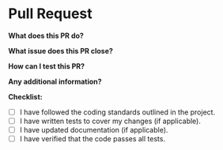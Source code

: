 # Pull Request

**What does this PR do?**

<!-- A short description of the changes introduced by this pull request. -->

**What issue does this PR close?**

<!-- If this PR resolves an open issue, please include the issue number (e.g., "Closes #123"). -->

**How can I test this PR?**

<!-- Provide instructions on how to test the changes made in this pull request. -->

**Any additional information?**

<!-- Add any extra information about the pull request here. -->

**Checklist:**

- [ ] I have followed the coding standards outlined in the project.
- [ ] I have written tests to cover my changes (if applicable).
- [ ] I have updated documentation (if applicable).
- [ ] I have verified that the code passes all tests.
